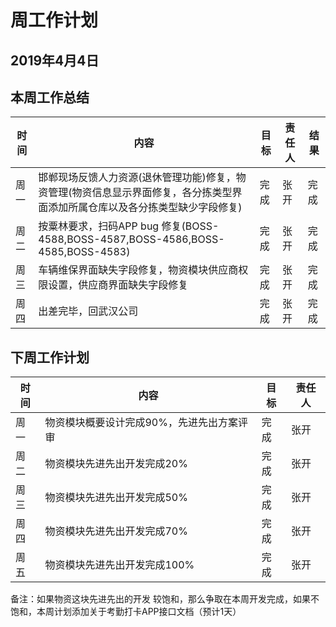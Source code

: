 # 周工作计划

## 2019年4月4日

## 本周工作总结

|时间|内容|目标|责任人|结果|
|--|--|--|--|--|
|周一|邯郸现场反馈人力资源(退休管理功能)修复，物资管理(物资信息显示界面修复，各分拣类型界面添加所属仓库以及各分拣类型缺少字段修复) |完成|张开|完成|
|周二|按粟林要求，扫码APP bug 修复(BOSS-4588,BOSS-4587,BOSS-4586,BOSS-4585,BOSS-4583)|完成|张开|完成|
|周三|车辆维保界面缺失字段修复，物资模块供应商权限设置，供应商界面缺失字段修复|完成|张开|完成|
|周四|出差完毕，回武汉公司|完成|张开|完成|

## 下周工作计划

|时间|内容|目标|责任人|
|--|--|--|--|
|周一|物资模块概要设计完成90%，先进先出方案评审|完成|张开|
|周二|物资模块先进先出开发完成20%|完成|张开|
|周三|物资模块先进先出开发完成50%|完成|张开|
|周四|物资模块先进先出开发完成70%|完成|张开|
|周五|物资模块先进先出开发完成100%|完成|张开|

备注：如果物资这块先进先出的开发 较饱和，那么争取在本周开发完成，如果不饱和，本周计划添加关于考勤打卡APP接口文档（预计1天）